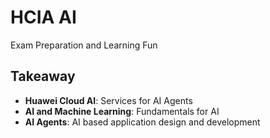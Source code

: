 # HCIA AI
Exam Preparation and Learning Fun

## Takeaway
- **Huawei Cloud AI**: Services for AI Agents
- **AI and Machine Learning**: Fundamentals for AI
- **AI Agents**: AI based application design and development
